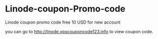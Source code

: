 Linode-coupon-Promo-code
========================

Linode coupon promo code free 10 USD for new account

you can go to http://linode.vpscouponcode123.info to view coupon code.
